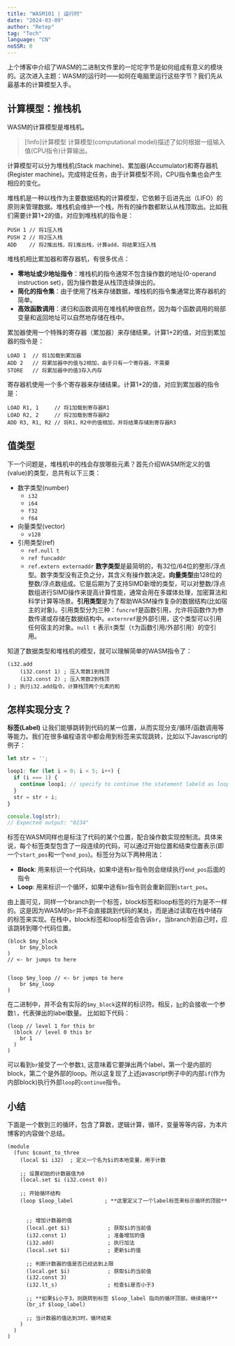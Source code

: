 ```yaml
---
title: "WASM101 | 运行时"
date: "2024-03-09"
author: "Retep"
tag: "Tech"
language: "CN"
noSSR: 0
---
```


上个博客中介绍了WASM的二进制文件里的一坨坨字节是如何组成有意义的模块的。这次进入主题：WASM的运行时——如何在电脑里运行这些字节？我们先从最基本的计算模型入手。

## 计算模型：推栈机

WASM的计算模型是堆栈机。
> [!info]计算模型
> 计算模型(computational model)描述了如何根据一组输入值(CPU指令)计算输出。

计算模型可以分为堆栈机(Stack machine)、累加器(Accumulator)和寄存器机(Register machine)。完成特定任务，由于计算模型不同，CPU指令集也会产生相应的变化。

堆栈机是一种以栈作为主要数据结构的计算模型，它依赖于后进先出（LIFO）的原则来管理数据。堆栈机会维护一个栈，所有的操作数都默认从栈顶取出。比如我们需要计算1+2的值，对应到堆栈机的指令是：
```plaintext
PUSH 1 // 将1压入栈
PUSH 2 // 将2压入栈
ADD    // 将2推出栈，将1推出栈，计算add，将结果3压入栈
```
堆栈机相比累加器和寄存器机，有很多优点：
- **零地址或少地址指令**：堆栈机的指令通常不包含操作数的地址(0-operand instruction set)，因为操作数是从栈顶连续弹出的。
- **简化的指令集**：由于使用了栈来存储数据，堆栈机的指令集通常比寄存器机的简单。
- **高效函数调用**：递归和函数调用在堆栈机种很自然，因为每个函数调用的局部变量和返回地址可以自然地存储在栈中。


累加器使用一个特殊的寄存器（累加器）来存储结果。计算1+2的值，对应到累加器的指令是：
```plaintext
LOAD 1  // 将1加载到累加器
ADD 2   // 将累加器中的值与2相加，由于只有一个寄存器，不需要
STORE   // 将累加器中的值3存入内存
```

寄存器机使用一个多个寄存器来存储结果。计算1+2的值，对应到累加器的指令是：
```plaintext
LOAD R1, 1     // 将1加载到寄存器R1
LOAD R2, 2     // 将2加载到寄存器R2
ADD R3, R1, R2 // 将R1，R2中的值相加，并将结果存储到寄存器R3
```

## 值类型
下一个问题是，堆栈机中的栈会存放哪些元素？首先介绍WASM所定义的值(value)的类型，总共有以下三类：
- 数字类型(number)
	- `i32`
	- `i64`
	- `f32`
	- `f64`
- 向量类型(vector)
	- `v128`
- 引用类型(ref)
	- `ref.null t`
	- `ref funcaddr`
	- `ref.extern externaddr`
**数字类型**是最简明的，有32位/64位的整形/浮点型。数字类型没有正负之分，其含义有操作数决定。**向量类型**由128位的整数/浮点数组成。它是后期为了支持SIMD新增的类型，可以对整数/浮点数组进行SIMD操作来提高计算性能，通常会用在多媒体处理，加密算法和科学计算等场景。**引用类型**是为了帮助WASM操作复杂的数据结构(比如宿主的对象)。引用类型分为三种：`funcref`是函数引用，允许将函数作为参数传递或存储在数据结构中。`externref`是外部引用，这个类型可以引用任何宿主的对象。`null t` 表示`t`类型（`t`为函数引用/外部引用）的空引用。

知道了数据类型和堆栈机的模型，就可以理解简单的WASM指令了：
```plaintext
(i32.add
	(i32.const 1) ; 压入常数1到栈顶
	(i32.const 2) ; 压入常数2到栈顶
) ; 执行i32.add指令，计算栈顶两个元素的和
```

## 怎样实现分支？
**标签(Label)** 让我们能够跳转到代码的某一位置，从而实现分支/循环/函数调用等等能力。我们在很多编程语言中都会用到标签来实现跳转，比如以下Javascript的例子：
```js
let str = '';

loop1: for (let i = 0; i < 5; i++) {
  if (i === 1) {
    continue loop1; // specify to continue the statement labeld as loop1
  }
  str = str + i;
}

console.log(str);
// Expected output: "0234"
```

标签在WASM同样也是标注了代码的某个位置，配合操作数实现控制流。具体来说，每个标签类型包含了一段连续的代码，可以通过开始位置和结束位置表示(即一个`start_pos`和一个`end_pos`)。标签分为以下两种用法：
- **Block**: 用来标识一个代码块，如果中途有`br`指令则会继续执行`end_pos`后面的指令
- **Loop**: 用来标识一个循环，如果中途有`br`指令则会重新回到`start_pos`。


由上面可见，同样一个branch到一个标签，block标签和loop标签的行为是不一样的。这是因为WASM的`br`并不会直接跳到代码的某处，而是通过读取在栈中储存的标签来实现。在栈中，block标签和loop标签会告诉`br`，当branch到自己时，应该跳转到哪个代码位置。

```plaintext
(block $my_block
	br $my_block
)
// <- br jumps to here


(loop $my_loop // <- br jumps to here
	br $my_loop
)

```


在二进制中，并不会有实际的`$my_block`这样的标识符。相反，[`br`](https://webassembly.github.io/spec/core/exec/instructions.html#xref-syntax-instructions-syntax-instr-control-mathsf-br-l)的会接收一个参数`l`，代表弹出的label数量。
比如如下代码：
```plaintext
(loop // level 1 for this br
  (block // level 0 this br
    br 1
  )
)
```
可以看到`br`接受了一个参数`1`, 这意味着它要弹出两个label，第一个是内部的block，第二个是外部的loop。所以这复现了上述javascript例子中的内部`if`(作为内部block)执行外部`loop`的`continue`指令。

<!-- <swiper-container></swiper-container> -->


## 小结

下面是一个数到三的循环，包含了算数，逻辑计算，循环，变量等等内容，为本片博客的内容做个总结。
```plaintext
(module
  (func $count_to_three
    (local $i i32)  ; 定义一个名为$i的本地变量，用于计数

    ;; 设置初始的计数器值为0
    (local.set $i (i32.const 0))

    ;; 开始循环结构
    (loop $loop_label          ; **这里定义了一个label标签来标示循环的顶部**


      ;; 增加计数器的值
      (local.get $i)            ; 获取$i的当前值
      (i32.const 1)             ; 准备增加的值
      (i32.add)                 ; 执行加法
      (local.set $i)            ; 更新$i的值

      ;; 判断计数器的值是否已经达到上限
      (local.get $i)            ; 获取$i的当前值
      (i32.const 3)
      (i32.lt_s)                ; 检查$i是否小于3

      ;; **如果$i小于3，则跳转到标签 $loop_label 指向的循环顶部，继续循环**
      (br_if $loop_label)

      ;; 当计数器的值达到3时，循环结束
    )
  )
)
```


